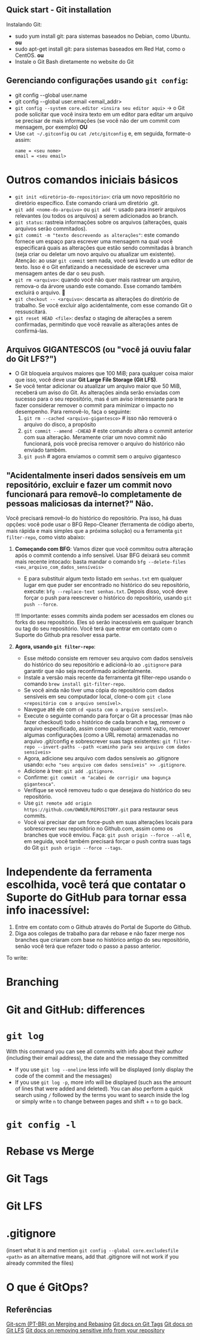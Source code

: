 ## Quick start - Git installation
Instalando Git:
* sudo yum install git: para sistemas baseados no Debian, como Ubuntu.
**ou**
* sudo apt-get install git: para sistemas baseados em Red Hat, como o CentOS. 
**ou**
* Instale o Git Bash diretamente no website do Git

## Gerenciando configurações usando `git config`:
* git config --global user.name <username>
* git config --global user.email <email_addr>
* `git config --system core.editor <insira seu editor aqui>` -> o Git pode solicitar que você insira texto em um editor para editar um arquivo se precisar de mais informações (se você não der um commit com mensagem, por exemplo)
**OU**
* Use `cat ~/.gitconfig` ou `cat /etc/gitconfig` e, em seguida, formate-o assim:
    ```
    name = <seu nome>
    email = <seu email>
    ```
# Outros comandos iniciais básicos
* `git init <diretório-do-repositório>`: cria um novo repositório no diretório específico. Este comando criará um diretório .git.
* `git add <nome-do-arquivo>` ou `git add *`: usado para inserir arquivos relevantes (ou todos os arquivos) a serem adicionados ao branch.
* `git status`: rastreia informações sobre os arquivos (alterações, quais arquivos serão commitados).
* `git commit -m "texto descrevendo as alterações"`: este comando fornece um espaço para escrever uma mensagem na qual você especificará quais as alterações que estão sendo commitadas à branch (seja criar ou deletar um novo arquivo ou atualizar um existente). Atenção: ao usar `git commit` sem nada, você será levado a um editor de texto. Isso é o Git enfatizando a necessidade de escrever uma mensagem antes de dar o seu push.
* `git rm <arquivo>`: quando você não quer mais rastrear um arquivo, remova-o da árvore usando este comando. Esse comando também excluirá o arquivo. 🫠
* `git checkout -- <arquivo>`: descarta as alterações do diretório de trabalho. Se você excluir algo acidentalmente, com esse comando Git o ressuscitará.
* `git reset HEAD <file>`: desfaz o staging de alterações a serem confirmadas, permitindo que você reavalie as alterações antes de confirmá-las.


## Arquivos GIGANTESCOS (ou "você já ouviu falar do Git LFS?")
* O Git bloqueia arquivos maiores que 100 MiB; para qualquer coisa maior que isso, você deve usar **Git Large File Storage (Git LFS)**.
* Se você tentar adicionar ou atualizar um arquivo maior que 50 MiB, receberá um aviso do Git. As alterações ainda serão enviadas com sucesso para o seu repositório, mas é um aviso interessante para te fazer considerar remover o commit para minimizar o impacto no desempenho. Para removê-lo, faça o seguinte:
  1. `git rm --cached <arquivo-gigantesco>` # isso não removerá o arquivo do disco, a propósito
  2. `git commit --amend -CHEAD` # este comando altera o commit anterior com sua alteração. Meramente criar um novo commit não funcionará, pois você precisa remover o arquivo do histórico não enviado também.
  3. `git push` # agora enviamos o commit sem o arquivo gigantesco

## "Acidentalmente inseri dados sensíveis em um repositório, excluir e fazer um commit novo funcionará para removê-lo completamente de pessoas maliciosas da internet?" Não.
Você precisará removê-lo do histórico do repositório. Pra isso, há duas opções: você pode usar o BFG Repo-Cleaner (ferramenta de código aberto, mais rápida e mais simples que a próxima solução) ou a ferramenta `git filter-repo`, como visto abaixo:

1. **Começando com BFG**:
   Vamos dizer que você commitou outra alteração após o commit contendo a info sensível. Usar BFG deixará seu commit mais recente intocado: basta mandar o comando `bfg --delete-files <seu_arquivo_com_dados_sensíveis>`
   * E para substituir algum texto listado em `senhas.txt` em qualquer lugar em que puder ser encontrado no histórico do seu repositório, execute: `bfg --replace-text senhas.txt`. Depois disso, você deve forçar o push para reescrever o histórico do repositório, usando `git push --force`.

   !!! Importante: esses commits ainda podem ser acessados em clones ou forks do seu repositório. Eles só serão inacessíveis em qualquer branch ou tag do seu repositório. Você terá que entrar em contato com o Suporte do Github pra resolver essa parte.

2. **Agora, usando `git filter-repo`**:
   * Esse método consiste em remover seu arquivo com dados sensíveis do histórico do seu repositório e adicioná-lo ao `.gitignore` para garantir que não seja reconfirmado acidentalmente.
   * Instale a versão mais recente da ferramenta git filter-repo usando o comando `brew install git-filter-repo`.
   * Se você ainda não tiver uma cópia do repositório com dados sensíveis em seu computador local, clone-o com `git clone <repositório com o arquivo sensível>`.
   * Navegue até ele com `cd <pasta com o arquivo sensível>`.
   * Execute o seguinte comando para forçar o Git a processar (mas não fazer checkout) todo o histórico de cada branch e tag, remover o arquivo especificado, assim como qualquer commit vazio, remover algumas configurações (como a URL remota) armazenadas no arquivo .git/config e sobrescrever suas tags existentes: `git filter-repo --invert-paths --path <caminho para seu arquivo com dados sensíveis>`
   * Agora, adicione seu arquivo com dados sensíveis ao .gitignore usando: `echo "seu arquivo com dados sensíveis" >> .gitignore`.
   * Adicione à tree: `git add .gitignore`.
   * Confirme: `git commit -m "acabei de corrigir uma bagunça gigantesca"`.
   * Verifique se você removeu tudo o que desejava do histórico do seu repositório.
   * Use `git remote add origin https://github.com/OWNER/REPOSITORY.git` para restaurar seus commits.
   * Você vai precisar dar um force-push em suas alterações locais para sobrescrever seu repositório no Github.com, assim como os branches que você enviou. Faça: `git push origin --force --all` e, em seguida, você também precisará forçar o push contra suas tags do Git `git push origin --force --tags`.

# **Independente da ferramenta escolhida, você terá que contatar o Suporte do GitHub para tornar essa info inacessível:**
1. Entre em contato com o Github através do Portal de Suporte do Github.
2. Diga aos colegas de trabalho para dar rebase e não fazer merge nos branches que criaram com base no histórico antigo do seu repositório, senão você terá que refazer todo o passo a passo anterior.



To write:
# Branching
# Git and GitHub: differences
# `git log`
With this command you can see all commits with info about their author (including their email address), the date and the message they committed 
* If you use `git log --oneline` less info will be displayed (only display the code of the commit and the messages)
* If you use `git log -p`, more info will be displayed (such ass the amount of lines that were added and deleted). You can also perform a quick search using `/` followed by the terms you want to search inside the log or simply write `n` to change between pages and shift + `n` to go back.
# `git config -l`
# Rebase vs Merge
# Git Tags
# Git LFS
# .gitignore
(insert what it is and mention `git config --global core.excludesfile <path>` as an alternative means, add that .gitignore will not work if you already commited the files)
# O que é GitOps?

## Referências
[Git-scm (PT-BR) on Merging and Rebasing](https://git-scm.com/book/pt-br/v2/Branches-no-Git-Rebase)
[Git docs on Git Tags](https://docs.github.com/pt/rest/git/tags?apiVersion=2022-11-28)
[Git docs on Git LFS](https://docs.github.com/en/repositories/working-with-files/managing-large-files/about-git-large-file-storage)
[Git docs on removing sensitive info from your repository](https://docs.github.com/en/authentication/keeping-your-account-and-data-secure/removing-sensitive-data-from-a-repository)